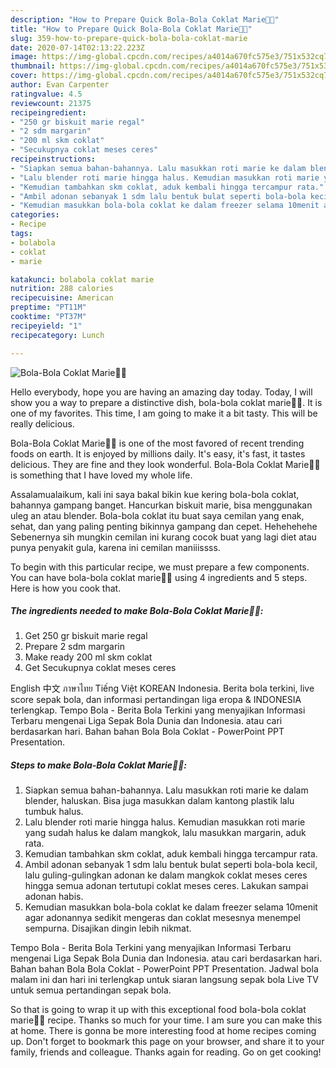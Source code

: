```yaml
---
description: "How to Prepare Quick Bola-Bola Coklat Marie👩‍🍳"
title: "How to Prepare Quick Bola-Bola Coklat Marie👩‍🍳"
slug: 359-how-to-prepare-quick-bola-bola-coklat-marie
date: 2020-07-14T02:13:22.223Z
image: https://img-global.cpcdn.com/recipes/a4014a670fc575e3/751x532cq70/bola-bola-coklat-marie👩🍳-foto-resep-utama.jpg
thumbnail: https://img-global.cpcdn.com/recipes/a4014a670fc575e3/751x532cq70/bola-bola-coklat-marie👩🍳-foto-resep-utama.jpg
cover: https://img-global.cpcdn.com/recipes/a4014a670fc575e3/751x532cq70/bola-bola-coklat-marie👩🍳-foto-resep-utama.jpg
author: Evan Carpenter
ratingvalue: 4.5
reviewcount: 21375
recipeingredient:
- "250 gr biskuit marie regal"
- "2 sdm margarin"
- "200 ml skm coklat"
- "Secukupnya coklat meses ceres"
recipeinstructions:
- "Siapkan semua bahan-bahannya. Lalu masukkan roti marie ke dalam blender, haluskan. Bisa juga masukkan dalam kantong plastik lalu tumbuk halus."
- "Lalu blender roti marie hingga halus. Kemudian masukkan roti marie yang sudah halus ke dalam mangkok, lalu masukkan margarin, aduk rata."
- "Kemudian tambahkan skm coklat, aduk kembali hingga tercampur rata."
- "Ambil adonan sebanyak 1 sdm lalu bentuk bulat seperti bola-bola kecil, lalu guling-gulingkan adonan ke dalam mangkok coklat meses ceres hingga semua adonan tertutupi coklat meses ceres. Lakukan sampai adonan habis."
- "Kemudian masukkan bola-bola coklat ke dalam freezer selama 10menit agar adonannya sedikit mengeras dan coklat mesesnya menempel sempurna. Disajikan dingin lebih nikmat."
categories:
- Recipe
tags:
- bolabola
- coklat
- marie

katakunci: bolabola coklat marie 
nutrition: 288 calories
recipecuisine: American
preptime: "PT11M"
cooktime: "PT37M"
recipeyield: "1"
recipecategory: Lunch

---
```



![Bola-Bola Coklat Marie👩‍🍳](https://img-global.cpcdn.com/recipes/a4014a670fc575e3/751x532cq70/bola-bola-coklat-marie👩🍳-foto-resep-utama.jpg)

Hello everybody, hope you are having an amazing day today. Today, I will show you a way to prepare a distinctive dish, bola-bola coklat marie👩‍🍳. It is one of my favorites. This time, I am going to make it a bit tasty. This will be really delicious.

Bola-Bola Coklat Marie👩‍🍳 is one of the most favored of recent trending foods on earth. It is enjoyed by millions daily. It's easy, it's fast, it tastes delicious. They are fine and they look wonderful. Bola-Bola Coklat Marie👩‍🍳 is something that I have loved my whole life.

Assalamualaikum, kali ini saya bakal bikin kue kering bola-bola coklat, bahannya gampang banget. Hancurkan biskuit marie, bisa menggunakan uleg an atau blender. Bola-bola coklat itu buat saya cemilan yang enak, sehat, dan yang paling penting bikinnya gampang dan cepet. Hehehehehe Sebenernya sih mungkin cemilan ini kurang cocok buat yang lagi diet atau punya penyakit gula, karena ini cemilan maniiissss.


To begin with this particular recipe, we must prepare a few components. You can have bola-bola coklat marie👩‍🍳 using 4 ingredients and 5 steps. Here is how you cook that.

<!--inarticleads1-->

##### The ingredients needed to make Bola-Bola Coklat Marie👩‍🍳:

1. Get 250 gr biskuit marie regal
1. Prepare 2 sdm margarin
1. Make ready 200 ml skm coklat
1. Get Secukupnya coklat meses ceres


English 中文 ภาษาไทย Tiếng Việt KOREAN Indonesia. Berita bola terkini, live score sepak bola, dan informasi pertandingan liga eropa &amp; INDONESIA terlengkap. Tempo Bola - Berita Bola Terkini yang menyajikan Informasi Terbaru mengenai Liga Sepak Bola Dunia dan Indonesia. atau cari berdasarkan hari. Bahan bahan Bola Bola Coklat - PowerPoint PPT Presentation. 

<!--inarticleads2-->

##### Steps to make Bola-Bola Coklat Marie👩‍🍳:

1. Siapkan semua bahan-bahannya. Lalu masukkan roti marie ke dalam blender, haluskan. Bisa juga masukkan dalam kantong plastik lalu tumbuk halus.
1. Lalu blender roti marie hingga halus. Kemudian masukkan roti marie yang sudah halus ke dalam mangkok, lalu masukkan margarin, aduk rata.
1. Kemudian tambahkan skm coklat, aduk kembali hingga tercampur rata.
1. Ambil adonan sebanyak 1 sdm lalu bentuk bulat seperti bola-bola kecil, lalu guling-gulingkan adonan ke dalam mangkok coklat meses ceres hingga semua adonan tertutupi coklat meses ceres. Lakukan sampai adonan habis.
1. Kemudian masukkan bola-bola coklat ke dalam freezer selama 10menit agar adonannya sedikit mengeras dan coklat mesesnya menempel sempurna. Disajikan dingin lebih nikmat.


Tempo Bola - Berita Bola Terkini yang menyajikan Informasi Terbaru mengenai Liga Sepak Bola Dunia dan Indonesia. atau cari berdasarkan hari. Bahan bahan Bola Bola Coklat - PowerPoint PPT Presentation. Jadwal bola malam ini dan hari ini terlengkap untuk siaran langsung sepak bola Live TV untuk semua pertandingan sepak bola. 

So that is going to wrap it up with this exceptional food bola-bola coklat marie👩‍🍳 recipe. Thanks so much for your time. I am sure you can make this at home. There is gonna be more interesting food at home recipes coming up. Don't forget to bookmark this page on your browser, and share it to your family, friends and colleague. Thanks again for reading. Go on get cooking!
